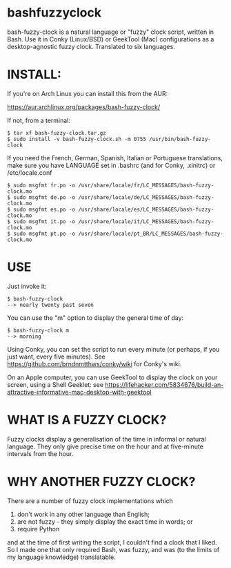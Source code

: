 bashfuzzyclock
==============

bash-fuzzy-clock is a natural language or "fuzzy" clock script, written in Bash. Use it in Conky (Linux/BSD) or GeekTool (Mac) configurations as a desktop-agnostic fuzzy clock. Translated to six languages.

INSTALL:
========

If you're on Arch Linux you can install this from the AUR:

<https://aur.archlinux.org/packages/bash-fuzzy-clock/>

If not, from a terminal:

```
$ tar xf bash-fuzzy-clock.tar.gz
$ sudo install -v bash-fuzzy-clock.sh -m 0755 /usr/bin/bash-fuzzy-clock
```

If you need the French, German, Spanish, Italian or Portuguese translations, make sure you 
have LANGUAGE set in .bashrc (and for Conky, .xinitrc) or 
/etc/locale.conf

```
$ sudo msgfmt fr.po -o /usr/share/locale/fr/LC_MESSAGES/bash-fuzzy-clock.mo
$ sudo msgfmt de.po -o /usr/share/locale/de/LC_MESSAGES/bash-fuzzy-clock.mo
$ sudo msgfmt es.po -o /usr/share/locale/es/LC_MESSAGES/bash-fuzzy-clock.mo
$ sudo msgfmt it.po -o /usr/share/locale/it/LC_MESSAGES/bash-fuzzy-clock.mo
$ sudo msgfmt pt.po -o /usr/share/locale/pt_BR/LC_MESSAGES/bash-fuzzy-clock.mo
```

USE
===

Just invoke it:

```
$ bash-fuzzy-clock
--> nearly twenty past seven
```

You can use the "m" option to display the general time of day:

```
$ bash-fuzzy-clock m
--> morning 
```
Using Conky, you can set the script to run every minute (or perhaps, if you just want, every five minutes). See <https://github.com/brndnmtthws/conky/wiki> for Conky's wiki.


On an Apple computer, you can use GeekTool to display the clock on your 
screen, using a Shell Geeklet: see 
<https://lifehacker.com/5834676/build-an-attractive-informative-mac-desktop-with-geektool>


WHAT IS A FUZZY CLOCK?
======================

Fuzzy clocks display a generalisation of the time in informal or natural 
language. They only give precise time on the hour and at five-minute intervals from the hour.

WHY ANOTHER FUZZY CLOCK?
========================


There are a number of fuzzy clock implementations which

1. don't work in any other language than English;
2. are not fuzzy - they simply display the exact time in words; or
3. require Python

and at the time of first writing the script, I couldn't find a clock 
that I liked. So I made one that only required Bash, was fuzzy, and was 
(to the limits of my language knowledge) translatable.
